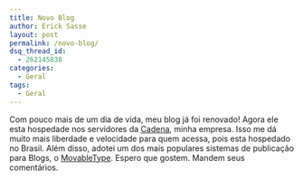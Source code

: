 ```yaml
---
title: Novo Blog
author: Erick Sasse
layout: post
permalink: /novo-blog/
dsq_thread_id:
  - 262145838
categories:
  - Geral
tags:
  - Geral
---
```

Com pouco mais de um dia de vida, meu blog j&aacute; foi renovado! Agora ele esta hospedade nos servidores da [Cadena][1], minha empresa. Isso me d&aacute; muito mais liberdade e velocidade para quem acessa, pois esta hospedado no Brasil. Al&eacute;m disso, adotei um dos mais populares sistemas de publica&ccedil;&atilde;o para Blogs, o [MovableType][2]. Espero que gostem. Mandem seus coment&aacute;rios.

 [1]: http://www.cadena.com.br
 [2]: http://www.movabletype.org